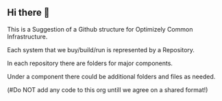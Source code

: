 ## Hi there 👋

This is a Suggestion of a Github structure for Optimizely Common Infrastructure.


Each system that we buy/build/run is represented by a Repository.

In each repository there are folders for major components.

Under a component there could be additional folders and files as needed.

(#Do NOT add any code to this org untill we agree on a shared format!)

